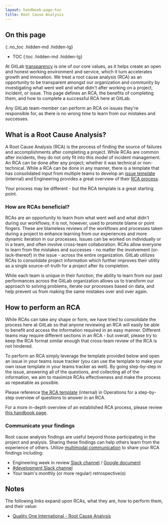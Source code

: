 ```yaml
---
layout: handbook-page-toc
title: Root Cause Analysis
---
```


## On this page
{:.no_toc .hidden-md .hidden-lg}

- TOC
{:toc .hidden-md .hidden-lg}

At GitLab [transparency](/handbook/values/#transparency) is one of our core values, as it helps create an open and honest working environment and service, which it turn accelerates growth and innovation. We treat a root cause analysis (RCA) as an opportunity to be transparent amongst our organization and community by investigating what went well and what didn't after working on a project, incident, or issue. This page defines an RCA, the benefits of completing them, and how to complete a successful RCA here at GitLab.

Any GitLab team-member can perform an RCA on issues they're responsible for, as there is no wrong time to learn from our mistakes and successes.

## What is a Root Cause Analysis?

A Root Cause Analysis (RCA) is the process of finding the source of failures and accomplishments after completing a project. While RCAs are common after incidents, they do not only fit into this model of incident management. An RCA can be done after any project; whether it was technical or non-technical. While a RCA can be done in any manner, there is a template that has consolidated input from multiple teams to develop an [issue template](https://gitlab.com/gitlab-com/gl-security/security-operations/sirt/operations/-/blob/master/.gitlab/issue_templates/rca.md) (internal) and Engineering provides a great overview of their [RCA process](/handbook/customer-success/professional-services-engineering/workflows/internal/root-cause-analysis.html).

Your process may be different - but the RCA template is a great starting point.

### How are RCAs beneficial?

RCAs are an opportunity to learn from what went well and what didn't during our workflows; it is not, however, used to promote blame or point fingers. These are blameless reviews of the workflows and processes taken during a project to enhance learning from our experiences and more dynamic iteration in our processes. Issues can be worked on individually or in a team, and often involve cross-team collaboration. RCAs allow everyone to learn from the mistakes and successes - no matter the involvement (or-lack-thereof) in the issue - across the entire organization. GitLab utilizes RCAs to consolidate project information which further improves their utility as a single source-of-truth for a project after its completion.

While each team is unique in their function, the ability to learn from our past performances across the GitLab organization allows us to transform our approach to solving problems, iterate our processes based on data, and help prevent us from making the same mistakes over and over again.

## How to perform an RCA

While RCAs can take any shape or form, we have tried to consolidate the process here at GitLab so that anyone reviewing an RCA will easily be able to benefit and access the information required in an easy manner. Different teams may require different sections in an RCA - but overall, please try to keep the RCA format similar enough that cross-team review of the RCA is not hindered.

To perform an RCA simply leverage the template provided below and open an issue in your teams issue tracker (you can use the template to make your own issue template in your teams tracker as well). By going step-by-step in the issue, answering all of the questions, and collecting all of the information, we aim to maximize RCAs effectiveness and make the process as repeatable as possible.

Please reference [the RCA template](https://gitlab.com/gitlab-com/gl-security/security-operations/sirt/operations/-/blob/master/.gitlab/issue_templates/rca.md) (internal) in Operations for a step-by-step overview of questions to answer in an RCA.

For a more in-depth overview of an established RCA process, please review [this handbook page](/handbook/customer-success/professional-services-engineering/workflows/internal/root-cause-analysis.html).

### Communicate your findings

Root cause analysis findings are useful beyond those participating in the project and analysis. Sharing these findings can help others learn from the experience of others. Utilize [multimodal communication](/handbook/communication/#multimodal-communication) to share your RCA findings including:

* Engineering week in review [Slack channel](https://gitlab.slack.com/messages/CJWA4E9UG) / [Google document](https://docs.google.com/document/d/1Oglq0-rLbPFRNbqCDfHT0-Y3NkVEiHj6UukfYijHyUs/edit)
* [#development Slack channel](https://gitlab.slack.com/messages/C02PF508L)
* Your team's monthly (or more regular) retrospective(s)

## Notes

The following links expand upon RCAs, what they are, how to perform them, and their value:

* [Quality One International - Root Cause Analysis](https://quality-one.com/rca/)
